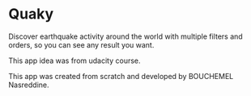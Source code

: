 # Quaky
Discover earthquake activity around the world with multiple filters and orders, so you can see any result you want.

This app idea was from udacity course.

This app was created from scratch and developed by BOUCHEMEL Nasreddine.
